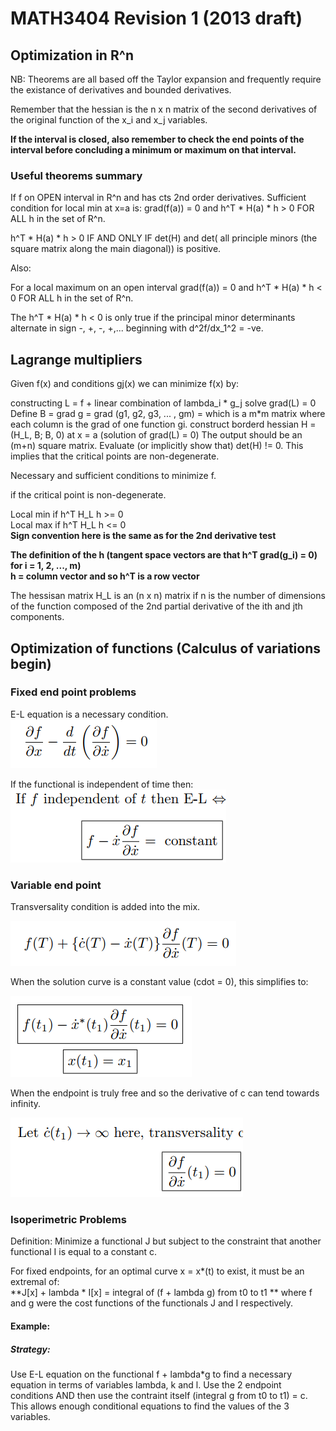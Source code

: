 # MATH3404 Revision 1 (2013 draft)

## Optimization in R^n

NB: Theorems are all based off the Taylor expansion and frequently require the existance of derivatives and bounded derivatives.

Remember that the hessian is the n x n matrix of the second derivatives of the original function of the x_i and x_j variables.

**If the interval is closed, also remember to check the end points of the interval before concluding a minimum or maximum on that interval.**

### Useful theorems summary

If f on OPEN interval in R^n and has cts 2nd order derivatives. Sufficient condition for local min at x=a is:
grad(f(a)) = 0 and h^T * H(a) * h > 0 FOR ALL h in the set of R^n.

h^T * H(a) * h > 0 IF AND ONLY IF det(H) and det( all principle minors (the square matrix along the main diagonal)) is positive.

Also:  

For a local maximum on an open interval grad(f(a)) = 0 and h^T * H(a) * h < 0 FOR ALL h in the set of R^n.

The h^T * H(a) * h < 0 is only true if the principal minor determinants alternate in sign -, +, -, +,... beginning with d^2f/dx_1^2 = -ve.

## Lagrange multipliers

Given f(x) and conditions gj(x) we can minimize f(x) by:

constructing L = f + linear combination of lambda_i * g_j 
solve grad(L) = 0 
Define B = grad g = grad (g1, g2, g3, ... , gm) = which is a m*m matrix where each column is the grad of one function gi.
construct borderd hessian H = (H_L, B; B, 0) at x = a (solution of grad(L) = 0)
The output should be an (m+n) square matrix.
Evaluate (or implicitly show that) det(H) != 0. This implies that the critical points are non-degenerate.

Necessary and sufficient conditions to minimize f.  

if the critical point is non-degenerate.

Local min if h^T H_L h >= 0  
Local max if h^T H_L h <= 0  
**Sign convention here is the same as for the 2nd derivative test**  

**The definition of the h (tangent space vectors are that h^T grad(g_i) = 0) for i = 1, 2, ..., m)**   
**h = column vector and so h^T is a row vector**  

The hessisan matrix H_L is an (n x n) matrix if n is the number of dimensions of the function composed of the 2nd partial derivative of the
ith and jth components.

## Optimization of functions (Calculus of variations begin)

### Fixed end point problems

E-L equation is a necessary condition.  
![EL](/EL.PNG)

If the functional is independent of time then:  
![EL-time-indep](/EL-t-indep.PNG)

### Variable end point

Transversality condition is added into the mix.

![transversality](/transversality.PNG)

When the solution curve is a constant value (cdot = 0), this simplifies to:

![tranversality-cdot](/transversality-cdot-zero.PNG)

When the endpoint is truly free and so the derivative of c can tend towards infinity.

![tranversality-cdot-inf](/transversality-cdot-inf.PNG)


### Isoperimetric Problems
Definition: Minimize a functional J but subject to the constraint that another functional I is equal to a constant c.

For fixed endpoints, for an optimal curve x = x*(t) to exist, it must be an extremal of:  
**J[x] + lambda * I[x] = integral of (f + lambda g) from t0 to t1 **
where f and g were the cost functions of the functionals J and I respectively.

#### Example:
##### Strategy:
Use E-L equation on the functional f + lambda*g to find a necessary equation in terms of variables lambda, k and l.
Use the 2 endpoint conditions AND then use the contraint itself (integral g from t0 to t1) = c.
This allows enough conditional equations to find the values of the 3 variables.

